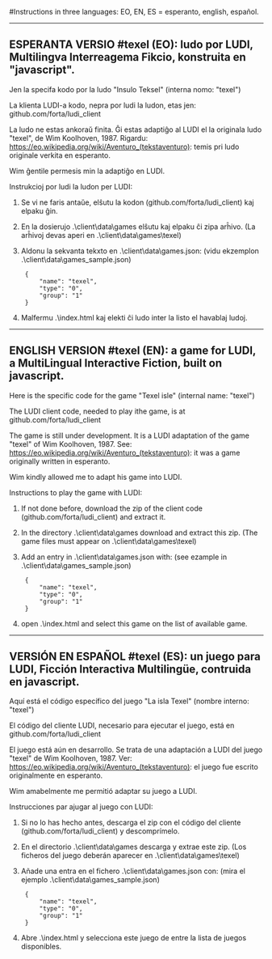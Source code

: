 #Instructions in three languages: EO, EN, ES = esperanto, english, español.

------------------------------------------------------------------------
ESPERANTA VERSIO
#texel (EO): ludo por LUDI, Multilingva Interreagema Fikcio, konstruita en "javascript".
------------------------------------------------------------------------

Jen la specifa kodo por la ludo "Insulo Teksel" (interna nomo: "texel")

La klienta LUDI-a kodo, nepra por ludi la ludon, etas jen: github.com/forta/ludi_client

La ludo ne estas ankoraŭ finita. Ĝi estas adaptiĝo al LUDI el la originala ludo "texel", de Wim Koolhoven, 1987.
Rigardu: https://eo.wikipedia.org/wiki/Aventuro_(tekstaventuro): temis pri ludo originale verkita en esperanto.

Wim ĝentile permesis min la adaptiĝo en LUDI.

Instrukcioj por ludi la ludon per LUDI:

1) Se vi ne faris antaŭe, elŝutu la kodon (github.com/forta/ludi_client) kaj elpaku ĝin.

2) En la dosierujo .\client\data\games elŝutu kaj elpaku ĉi zipa arĥivo.
(La arĥivoj devas aperi en .\client\data\games\texel\)

3) Aldonu la sekvanta tekxto en  .\client\data\games.json:
(vidu ekzemplon .\client\data\games_sample.json)

		{
			"name": "texel",
			"type": "0",
			"group": "1"
		}

4) Malfermu .\index.html kaj elekti ĉi ludo inter la listo el havablaj ludoj.

------------------------------------------------------------------------
ENGLISH VERSION
#texel (EN): a game for LUDI, a MultiLingual Interactive Fiction, built on javascript.
------------------------------------------------------------------------

Here is the specific code for the game "Texel isle" (internal name: "texel")

The LUDI client code, needed to play ithe game, is at github.com/forta/ludi_client

The game is still under development. It is a LUDI adaptation of the game "texel" of Wim Koolhoven, 1987.
See: https://eo.wikipedia.org/wiki/Aventuro_(tekstaventuro): it was a game originally written in esperanto.

Wim kindly allowed me to adapt his game into LUDI.

Instructions to play the game with LUDI:

1) If not done before, download the zip of the client code (github.com/forta/ludi_client) and extract it.

2) In the directory .\client\data\games download and extract this zip.
(The game files must appear on .\client\data\games\texel\)

3) Add an entry in .\client\data\games.json with:
(see ezample in .\client\data\games_sample.json)

		{
			"name": "texel",
			"type": "0",
			"group": "1"
		}

4) open .\index.html and select this game on the list of available game.

------------------------------------------------------------------------
VERSIÓN EN ESPAÑOL
#texel (ES): un juego para LUDI, Ficción Interactiva Multilingüe, contruida en javascript.
------------------------------------------------------------------------

Aquí está el código específico del juego "La isla Texel" (nombre interno: "texel")

El código del cliente LUDI, necesario para ejecutar el juego, está en github.com/forta/ludi_client

El juego está aún en desarrollo. Se trata de una adaptación a LUDI del juego "texel" de Wim Koolhoven, 1987.
Ver: https://eo.wikipedia.org/wiki/Aventuro_(tekstaventuro): el juego fue escrito originalmente en esperanto.

Wim amabelmente me permitió adaptar su juego a LUDI.

Instrucciones par ajugar al juego con LUDI:

1) Si no lo has hecho antes, descarga el zip con el código del cliente (github.com/forta/ludi_client) y descomprímelo.

2) En el directorio .\client\data\games descarga y extrae este zip.
(Los ficheros del juego deberán aparecer en .\client\data\games\texel\)

3) Añade una entra en el fichero  .\client\data\games.json con:
(mira el ejemplo .\client\data\games_sample.json)

		{
			"name": "texel",
			"type": "0",
			"group": "1"
		}

4) Abre .\index.html y selecciona este juego de entre la lista de juegos disponibles.

